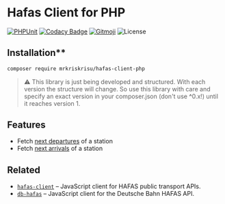 # Hafas Client for PHP

[![PHPUnit](https://github.com/MrKrisKrisu/hafas-client-php/actions/workflows/phpunit.yml/badge.svg)](https://github.com/MrKrisKrisu/hafas-client-php/actions/workflows/phpunit.yml)
[![Codacy Badge](https://app.codacy.com/project/badge/Grade/581efdb930e7487d99edb6cf464ba96d)](https://www.codacy.com/gh/MrKrisKrisu/hafas-client-php/dashboard?utm_source=github.com&amp;utm_medium=referral&amp;utm_content=MrKrisKrisu/hafas-client-php&amp;utm_campaign=Badge_Grade)
[![Gitmoji](https://img.shields.io/badge/gitmoji-%20😜%20😍-FFDD67.svg)](https://gitmoji.dev)
![License](https://img.shields.io/github/license/MrKrisKrisu/hafas-client-php)

## Installation**

```bash
composer require mrkriskrisu/hafas-client-php
```

> :warning: This library is just being developed and structured. With each version the structure will change. So use this
> library with care and specify an exact version in your composer.json (don't use <b>^</b>0.x!) until it reaches version 1.

## Features

- Fetch [next departures](https://github.com/MrKrisKrisu/hafas-client-php/blob/main/examples/FetchDepartures.php) of a
  station
- Fetch [next arrivals](https://github.com/MrKrisKrisu/hafas-client-php/blob/main/examples/FetchArrivald.php) of a
  station

## Related

- [`hafas-client`](https://github.com/public-transport/hafas-client) – JavaScript client for HAFAS public transport
  APIs.
- [`db-hafas`](https://github.com/public-transport/db-hafas) – JavaScript client for the Deutsche Bahn HAFAS API.
